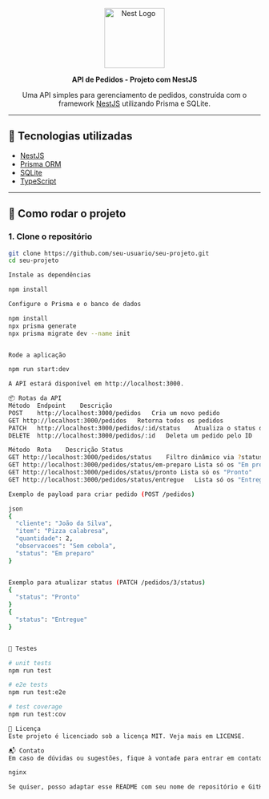 <p align="center">
  <a href="http://nestjs.com/" target="blank"><img src="https://nestjs.com/img/logo-small.svg" width="120" alt="Nest Logo" /></a>
</p>

<p align="center">
  <b>API de Pedidos - Projeto com NestJS</b>
</p>

<p align="center">
  Uma API simples para gerenciamento de pedidos, construída com o framework <a href="https://nestjs.com/" target="_blank">NestJS</a> utilizando Prisma e SQLite.
</p>

---

## 🔧 Tecnologias utilizadas

- [NestJS](https://nestjs.com/)
- [Prisma ORM](https://www.prisma.io/)
- [SQLite](https://www.sqlite.org/index.html)
- [TypeScript](https://www.typescriptlang.org/)

---

## 🚀 Como rodar o projeto

### 1. Clone o repositório

```bash
git clone https://github.com/seu-usuario/seu-projeto.git
cd seu-projeto

Instale as dependências

npm install

Configure o Prisma e o banco de dados

npm install
npx prisma generate
npx prisma migrate dev --name init


Rode a aplicação

npm run start:dev

A API estará disponível em http://localhost:3000.

📦 Rotas da API
Método	Endpoint	Descrição
POST	http://localhost:3000/pedidos	Cria um novo pedido
GET	http://localhost:3000/pedidos	Retorna todos os pedidos
PATCH	http://localhost:3000/pedidos/:id/status	Atualiza o status de um pedido
DELETE	http://localhost:3000/pedidos/:id	Deleta um pedido pelo ID

Método	Rota	Descrição Status
GET	http://localhost:3000/pedidos/status	Filtro dinâmico via ?status=
GET	http://localhost:3000/pedidos/status/em-preparo	Lista só os "Em preparo"
GET	http://localhost:3000/pedidos/status/pronto	Lista só os "Pronto"
GET	http://localhost:3000/pedidos/status/entregue	Lista só os "Entregue"

Exemplo de payload para criar pedido (POST /pedidos)

json
{
  "cliente": "João da Silva",
  "item": "Pizza calabresa",
  "quantidade": 2,
  "observacoes": "Sem cebola",
  "status": "Em preparo"
}


Exemplo para atualizar status (PATCH /pedidos/3/status)
{
  "status": "Pronto"
}
{
  "status": "Entregue"
}


🧪 Testes

# unit tests
npm run test

# e2e tests
npm run test:e2e

# test coverage
npm run test:cov

📄 Licença
Este projeto é licenciado sob a licença MIT. Veja mais em LICENSE.

📬 Contato
Em caso de dúvidas ou sugestões, fique à vontade para entrar em contato.

nginx

Se quiser, posso adaptar esse README com seu nome de repositório e GitHub. Deseja isso?

